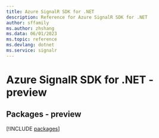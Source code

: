 ```yaml
---
title: Azure SignalR SDK for .NET
description: Reference for Azure SignalR SDK for .NET
author: sffamily
ms.author: zhshang
ms.data: 06/01/2023
ms.topic: reference
ms.devlang: dotnet
ms.service: signalr
---
```

# Azure SignalR SDK for .NET - preview
## Packages - preview
[!INCLUDE [packages](signalr-index.md)]